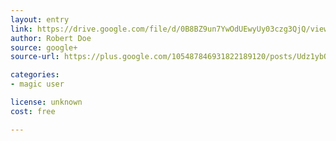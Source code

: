 ```yaml
---
layout: entry
link: https://drive.google.com/file/d/0B8BZ9un7YwOdUEwyUy03czg3QjQ/view
author: Robert Doe
source: google+
source-url: https://plus.google.com/105487846931822189120/posts/Udz1ybQe5jC

categories:
- magic user

license: unknown
cost: free

---
```

